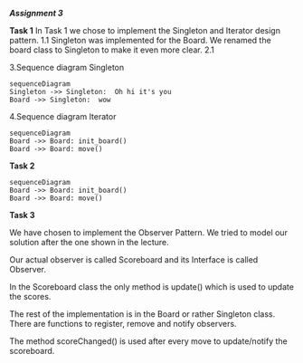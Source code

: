 ***Assignment 3***

**Task 1**
In Task 1 we chose to implement the Singleton and Iterator design pattern.
1.1 Singleton was implemented for the Board. We renamed the board class to Singleton to make it even more clear.
2.1

3.Sequence diagram Singleton
```mermaid
sequenceDiagram
Singleton ->> Singleton:  Oh hi it's you
Board ->> Singleton:  wow
```
4.Sequence diagram Iterator

```mermaid
sequenceDiagram
Board ->> Board: init_board()
Board ->> Board: move()
```

**Task 2**

```mermaid
sequenceDiagram
Board ->> Board: init_board()
Board ->> Board: move()
```

**Task 3**

We have chosen to implement the Observer Pattern. We tried to model our solution after the one shown in the lecture.

Our actual observer is called Scoreboard and its Interface is called Observer.

In the Scoreboard class the only method is update() which is used to update the scores.

The rest of the implementation is in the Board or rather Singleton class. There are functions to register, remove and notify observers.

The method scoreChanged() is used after every move to update/notify the scoreboard.

